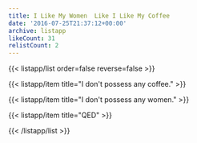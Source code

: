 ```yaml
---
title: I Like My Women  Like I Like My Coffee
date: '2016-07-25T21:37:12+00:00'
archive: listapp
likeCount: 31
relistCount: 2
---
```


{{< listapp/list order=false reverse=false >}}

   {{< listapp/item title="I don't possess any coffee." >}}

   {{< listapp/item title="I don't possess any women." >}}

   {{< listapp/item title="QED" >}}

{{< /listapp/list >}}
